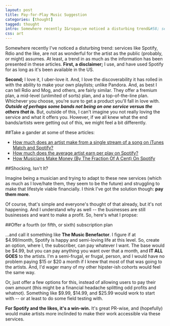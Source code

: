 ```yaml
---
layout: post
title: Pay-for-Play Music Suggestion
categories: [thought]
tagged: thought
intro: Somewhere recently I&rsquo;ve noticed a disturbing trend&#58; services like Spotify, Rdio and the like, are not as wonderful for the artist as the public assumes. At least, a trend in as much as the information has been presented in these articles. First, a disclaimer&mdash;I use, and have used Spotify for as long as it&rsquo;s been available in the US.
css: art
---
```


Somewhere recently I've noticed a disturbing trend: services like Spotify, Rdio and the like, are not as wonderful for the artist as the public (probably, or might) assumes. At least, a trend in as much as the information has been presented in these articles. **First, a disclaimer;** I use, and have used Spotify for as long as it's been available in the US.

**Second;** I love it, I uber-love it. And, I love the discoverability it has rolled in with the ability to make your own playlists; unlike Pandora. And, as best I can tell Rdio and Mog, and others, are fairly similar. They offer a fremium plan, a mid-level (unlimited of sorts) plan, and a top-of-the-line plan. Whichever you choose, you're sure to get a product you'll fall in love with. _**Outside of perhaps some bands not being on one service versus the others that is.**_ But, outside of this, I can't imagine you not really loving the service and what it offers you. However, if we all knew what the end bands/artists were getting out of this, we might feel a bit differently.

##Take a gander at some of these articles:

- [How much does an artist make from a single stream of a song on iTunes Match and Spotify?](http://thenextweb.com/apple/2012/09/03/less-than-a-stinkin-cent/)
- [How much does the average artist earn per play on Spotify?](http://www.quora.com/Spotify/How-much-does-the-average-artist-earn-per-play-on-Spotify)
- [How Musicians Make Money (By The Fraction Of A Cent) On Spotify](http://www.npr.org/blogs/therecord/2012/09/26/161758720/how-musicians-make-money-by-the-fraction-of-a-cent-on-spotify)

##Shocking, Isn't It?

Imagine being a musician and trying to adapt to these new services (which as much as I love/hate them, they seem to be the future) and struggling to make that lifestyle viable financially. I think I've got the solution though: **pay them more**.

Of course, that's simple and everyone's thought of that already, but it's not happening. And I understand why as well -- the businesses are still businesses and want to make a profit. So, here's what I propse:

##Offer a fourth (or fifth, or sixth) subscription plan

...and call it something like **The Music Benefactor**. I figure if at $4.99/month, Spotify is happy and semi-loving life at this level. So, create an option, where I, the subscriber, can pay whatever I want. The base would be $4.99, but you can pay anything you want over that a month, and **IT ALL GOES** to the artists. I'm a semi-frugal, er frugal, person, and I would have no problem paying $15 or $20 a month if I knew that most of that was going to the artists. And, I'd wager many of my other hipster-ish cohorts would feel the same way.

Or, just offer a few options for this, instead of allowing users to pay their own amount (this might be a financial headache splitting odd profits and whatnot). Something like $9.99, $14.99, and $25.99 would work to start with -- or at least to do some field testing with.

**For Spotify and the likes, it's a win-win.** It's great PR-wise, and (hopefully) would make artists more inclinded to make their work accessible via these services.
